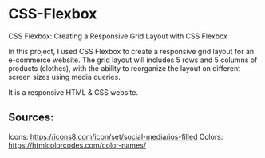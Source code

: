# CSS-Flexbox
CSS Flexbox: Creating a Responsive Grid Layout with CSS Flexbox

In this project, I used CSS Flexbox to create a responsive grid layout for an e-commerce website. The grid layout will includes 5 rows and 5 columns of products (clothes), with the ability to reorganize the layout on different screen sizes using media queries.

It is a responsive HTML & CSS website.


## Sources:
Icons: https://icons8.com/icon/set/social-media/ios-filled
Colors: https://htmlcolorcodes.com/color-names/